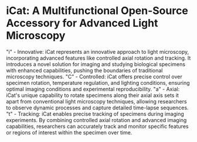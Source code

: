 # iCat: A Multifunctional Open-Source Accessory for Advanced Light Microscopy
"i" - Innovative: iCat represents an innovative approach to light microscopy, incorporating advanced features like controlled axial rotation and tracking. It introduces a novel solution for imaging and studying biological specimens with enhanced capabilities, pushing the boundaries of traditional microscopy techniques.
"C" - Controlled: iCat offers precise control over specimen rotation, temperature regulation, and lighting conditions, ensuring optimal imaging conditions and experimental reproducibility.
"a" - Axial: iCat's unique capability to rotate specimens along their axial axis sets it apart from conventional light microscopy techniques, allowing researchers to observe dynamic processes and capture detailed time-lapse sequences.
"t" - Tracking: iCat enables precise tracking of specimens during imaging experiments. By combining controlled axial rotation and advanced imaging capabilities, researchers can accurately track and monitor specific features or regions of interest within the specimen over time.

